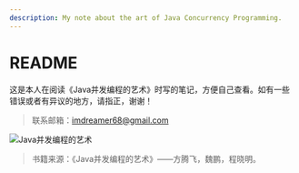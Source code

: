 ```yaml
---
description: My note about the art of Java Concurrency Programming.
---
```


# README

这是本人在阅读《Java并发编程的艺术》时写的笔记，方便自己查看。如有一些错误或者有异议的地方，请指正，谢谢！

> 联系邮箱：imdreamer68@gmail.com

![Java&#x5E76;&#x53D1;&#x7F16;&#x7A0B;&#x7684;&#x827A;&#x672F;](https://s2.ax1x.com/2019/12/11/QrzAO0.jpg)

> 书籍来源：《Java并发编程的艺术》——方腾飞，魏鹏，程晓明。

